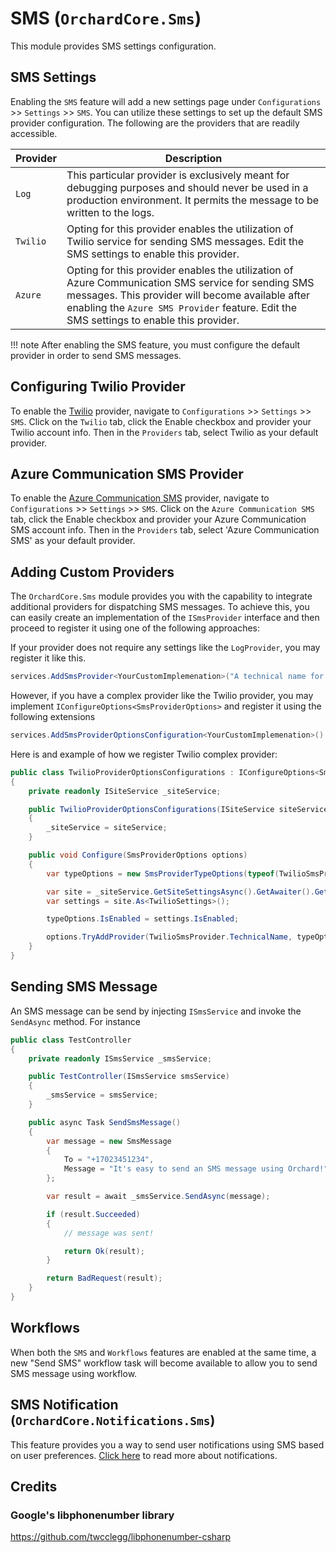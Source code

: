 # SMS (`OrchardCore.Sms`)

This module provides SMS settings configuration.

## SMS Settings

Enabling the `SMS` feature will add a new settings page under `Configurations` >> `Settings` >> `SMS`. You can utilize these settings to set up the default SMS provider configuration. The following are the providers that are readily accessible.

| Provider | Description |
| --- | --- |
| `Log` | This particular provider is exclusively meant for debugging purposes and should never be used in a production environment. It permits the message to be written to the logs. |
| `Twilio` | Opting for this provider enables the utilization of Twilio service for sending SMS messages. Edit the SMS settings to enable this provider. |
| `Azure` | Opting for this provider enables the utilization of Azure Communication SMS service for sending SMS messages. This provider will become available after enabling the `Azure SMS Provider` feature. Edit the SMS settings to enable this provider. |

!!! note
    After enabling the SMS feature, you must configure the default provider in order to send SMS messages.

## Configuring Twilio Provider

To enable the [Twilio](https://www.twilio.com) provider, navigate to `Configurations` >> `Settings` >> `SMS`. Click on the `Twilio` tab, click the Enable checkbox and provider your Twilio account info. Then in the `Providers` tab, select Twilio as your default provider.

## Azure Communication SMS Provider

To enable the [Azure Communication SMS](https://learn.microsoft.com/en-us/azure/communication-services/overview) provider, navigate to `Configurations` >> `Settings` >> `SMS`. Click on the `Azure Communication SMS` tab, click the Enable checkbox and provider your Azure Communication SMS account info. Then in the `Providers` tab, select 'Azure Communication SMS' as your default provider.


## Adding Custom Providers

The `OrchardCore.Sms` module provides you with the capability to integrate additional providers for dispatching SMS messages. To achieve this, you can easily create an implementation of the `ISmsProvider` interface and then proceed to register it using one of the following approaches:

If your provider does not require any settings like the `LogProvider`, you may register it like this.
```csharp
services.AddSmsProvider<YourCustomImplemenation>("A technical name for your implementation")
```

However, if you have a complex provider like the Twilio provider, you may implement `IConfigureOptions<SmsProviderOptions>` and register it using the following extensions

```csharp
services.AddSmsProviderOptionsConfiguration<YourCustomImplemenation>()
```

Here is and example of how we register Twilio complex provider:

```csharp
public class TwilioProviderOptionsConfigurations : IConfigureOptions<SmsProviderOptions>
{
    private readonly ISiteService _siteService;

    public TwilioProviderOptionsConfigurations(ISiteService siteService)
    {
        _siteService = siteService;
    }

    public void Configure(SmsProviderOptions options)
    {
        var typeOptions = new SmsProviderTypeOptions(typeof(TwilioSmsProvider));

        var site = _siteService.GetSiteSettingsAsync().GetAwaiter().GetResult();
        var settings = site.As<TwilioSettings>();

        typeOptions.IsEnabled = settings.IsEnabled;

        options.TryAddProvider(TwilioSmsProvider.TechnicalName, typeOptions);
    }
}
```

## Sending SMS Message

An SMS message can be send by injecting `ISmsService` and invoke the `SendAsync` method. For instance

```c#
public class TestController
{
    private readonly ISmsService _smsService;

    public TestController(ISmsService smsService)
    {
        _smsService = smsService;
    }

    public async Task SendSmsMessage()
    {
        var message = new SmsMessage
        {
            To = "+17023451234",
            Message = "It's easy to send an SMS message using Orchard!",
        };

        var result = await _smsService.SendAsync(message);

        if (result.Succeeded) 
        {
            // message was sent!

            return Ok(result);
        }

        return BadRequest(result);
    }
}
```

## Workflows

When both the `SMS` and `Workflows` features are enabled at the same time, a new "Send SMS" workflow task will become available to allow you to send SMS message using workflow.

## SMS Notification (`OrchardCore.Notifications.Sms`)

This feature provides you a way to send user notifications using SMS based on user preferences. [Click here](../Notifications/README.md) to read more about notifications.

## Credits

### Google's libphonenumber library

<https://github.com/twcclegg/libphonenumber-csharp>
